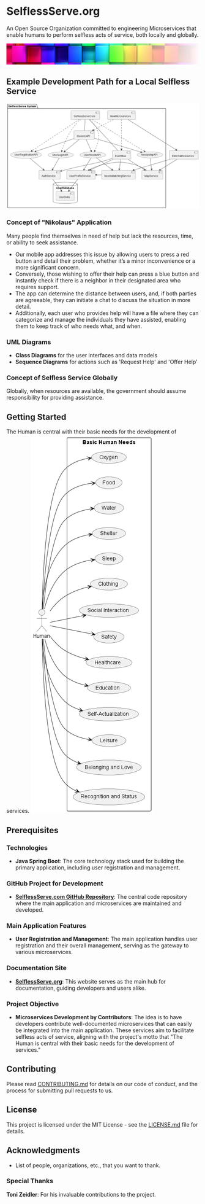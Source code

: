 # SelflessServe.org
An Open Source Organization committed to engineering Microservices that enable humans to perform selfless acts of service, both locally and globally.

![logo](public/images/logo.png)

## Example Development Path for a Local Selfless Service 

![logo](out/docs/SelflessServeSystem/SelflessServe%20System.png)
### Concept of "Nikolaus" Application
Many people find themselves in need of help but lack the resources, time, or ability to seek assistance.
- Our mobile app addresses this issue by allowing users to press a red button and detail their problem, whether it’s a minor inconvenience or a more significant concern.
- Conversely, those wishing to offer their help can press a blue button and instantly check if there is a neighbor in their designated area who requires support.
- The app can determine the distance between users, and, if both parties are agreeable, they can initiate a chat to discuss the situation in more detail.
- Additionally, each user who provides help will have a file where they can categorize and manage the individuals they have assisted, enabling them to keep track of who needs what, and when.

### UML Diagrams
- **Class Diagrams** for the user interfaces and data models
- **Sequence Diagrams** for actions such as 'Request Help' and 'Offer Help'






### Concept of Selfless Service Globally
Globally, when resources are available, the government should assume responsibility for providing assistance.

## Getting Started
The Human is central with their basic needs for the development of services.
![Human Use Cases](/out/docs/Human%20Use%20Cases/Human%20Use%20Cases.png)
## Prerequisites

### Technologies
- **Java Spring Boot**: The core technology stack used for building the primary application, including user registration and management.

### GitHub Project for Development
- **[SelflessServe.com GitHub Repository](https://github.com/tonisun/SelflessServe.com.git)**: The central code repository where the main application and microservices are maintained and developed.

### Main Application Features
- **User Registration and Management**: The main application handles user registration and their overall management, serving as the gateway to various microservices.

### Documentation Site
- **[SelflessServe.org](https://www.selflessserve.org)**: This website serves as the main hub for documentation, guiding developers and users alike.

### Project Objective
- **Microservices Development by Contributors**: The idea is to have developers contribute well-documented microservices that can easily be integrated into the main application. These services aim to facilitate selfless acts of service, aligning with the project's motto that "The Human is central with their basic needs for the development of services."


## Contributing

Please read [CONTRIBUTING.md](CONTRIBUTING.md) for details on our code of conduct, and the process for submitting pull requests to us.

## License

This project is licensed under the MIT License - see the [LICENSE.md](LICENSE.md) file for details.

## Acknowledgments

- List of people, organizations, etc., that you want to thank.

### Special Thanks

**Toni Zeidler**: For his invaluable contributions to the project. 


